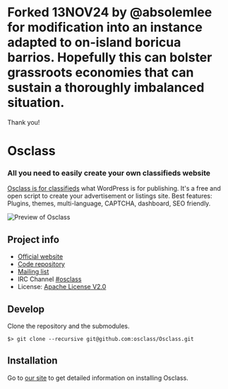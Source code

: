 # Forked 13NOV24 by @absolemlee for modification into an instance adapted to on-island boricua barrios. Hopefully this can bolster grassroots economies that can sustain a thoroughly imbalanced situation. 

Thank you! 

# Osclass

### All you need to easily create your own classifieds website

[Osclass is for classifieds][osclass] what WordPress is for publishing. It's a free
and open script to create your advertisement or listings site. Best features: Plugins,
themes, multi-language, CAPTCHA, dashboard, SEO friendly.

![Preview of Osclass][preview]

## Project info

* [Official website][osclass]
* [Code repository][code]
* [Mailing list][mailing]
* IRC Channel [#osclass][irc]
* License: [Apache License V2.0][license]

## Develop

Clone the repository and the submodules.

```
$> git clone --recursive git@github.com:osclass/Osclass.git
```

## Installation

Go to [our site][installing] to get detailed information on installing Osclass.

[osclass]: http://osclass.org/
[preview]: http://osclass.org/wp-content/uploads/2011/01/single_job_board-1024x729.png
[code]: https://github.com/osclass/Osclass
[mailing]: http://list.osclass.org/listinfo/osc-develop
[irc]: http://webchat.freenode.net/?channels=osclass
[license]: http://www.apache.org/licenses/LICENSE-2.0
[installing]: http://osclass.org/installing-osclass/
